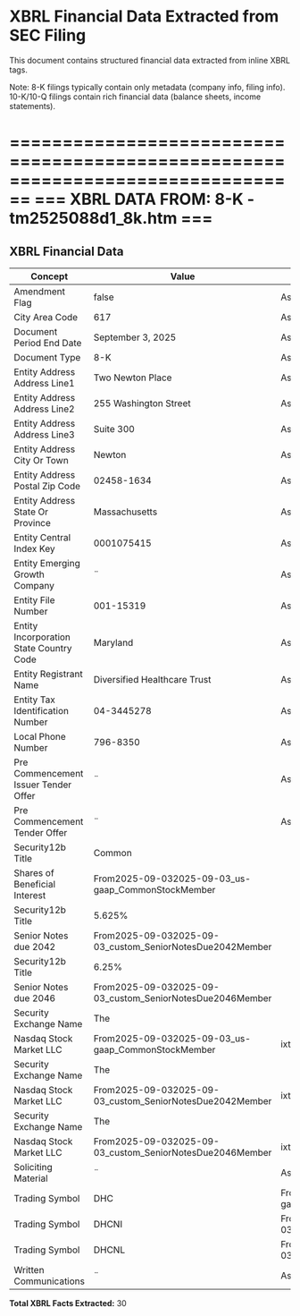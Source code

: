 # XBRL Financial Data Extracted from SEC Filing

This document contains structured financial data extracted from inline XBRL tags.

Note: 8-K filings typically contain only metadata (company info, filing info).
      10-K/10-Q filings contain rich financial data (balance sheets, income statements).


================================================================================
=== XBRL DATA FROM: 8-K - tm2525088d1_8k.htm ===
================================================================================

## XBRL Financial Data

| Concept | Value | Context | Format |
|---------|-------|---------|--------|
| Amendment Flag | false | AsOf2025-09-03 |  |
| City Area Code | 617 | AsOf2025-09-03 |  |
| Document Period End Date | September 3, 2025 | AsOf2025-09-03 | ixt:datemonthdayyearen |
| Document Type | 8-K | AsOf2025-09-03 |  |
| Entity Address Address Line1 | Two Newton Place | AsOf2025-09-03 |  |
| Entity Address Address Line2 | 255 Washington Street | AsOf2025-09-03 |  |
| Entity Address Address Line3 | Suite 300 | AsOf2025-09-03 |  |
| Entity Address City Or Town | Newton | AsOf2025-09-03 |  |
| Entity Address Postal Zip Code | 02458-1634 | AsOf2025-09-03 |  |
| Entity Address State Or Province | Massachusetts | AsOf2025-09-03 | ixt-sec:stateprovnameen |
| Entity Central Index Key | 0001075415 | AsOf2025-09-03 |  |
| Entity Emerging Growth Company | ¨ | AsOf2025-09-03 | ixt:booleanfalse |
| Entity File Number | 001-15319 | AsOf2025-09-03 |  |
| Entity Incorporation State Country Code | Maryland | AsOf2025-09-03 | ixt-sec:stateprovnameen |
| Entity Registrant Name | Diversified Healthcare Trust | AsOf2025-09-03 |  |
| Entity Tax Identification Number | 04-3445278 | AsOf2025-09-03 |  |
| Local Phone Number | 796-8350 | AsOf2025-09-03 |  |
| Pre Commencement Issuer Tender Offer | ¨ | AsOf2025-09-03 | ixt:booleanfalse |
| Pre Commencement Tender Offer | ¨ | AsOf2025-09-03 | ixt:booleanfalse |
| Security12b Title | Common
    Shares of Beneficial Interest | From2025-09-032025-09-03_us-gaap_CommonStockMember |  |
| Security12b Title | 5.625%
    Senior Notes due 2042 | From2025-09-032025-09-03_custom_SeniorNotesDue2042Member |  |
| Security12b Title | 6.25%
    Senior Notes due 2046 | From2025-09-032025-09-03_custom_SeniorNotesDue2046Member |  |
| Security Exchange Name | The
    Nasdaq Stock Market LLC | From2025-09-032025-09-03_us-gaap_CommonStockMember | ixt-sec:exchnameen |
| Security Exchange Name | The
    Nasdaq Stock Market LLC | From2025-09-032025-09-03_custom_SeniorNotesDue2042Member | ixt-sec:exchnameen |
| Security Exchange Name | The
    Nasdaq Stock Market LLC | From2025-09-032025-09-03_custom_SeniorNotesDue2046Member | ixt-sec:exchnameen |
| Soliciting Material | ¨ | AsOf2025-09-03 | ixt:booleanfalse |
| Trading Symbol | DHC | From2025-09-032025-09-03_us-gaap_CommonStockMember |  |
| Trading Symbol | DHCNI | From2025-09-032025-09-03_custom_SeniorNotesDue2042Member |  |
| Trading Symbol | DHCNL | From2025-09-032025-09-03_custom_SeniorNotesDue2046Member |  |
| Written Communications | ¨ | AsOf2025-09-03 | ixt:booleanfalse |

**Total XBRL Facts Extracted:** 30


